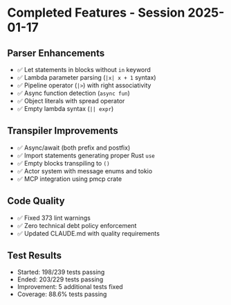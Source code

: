 # Completed Features - Session 2025-01-17

## Parser Enhancements
- ✅ Let statements in blocks without `in` keyword
- ✅ Lambda parameter parsing (`|x| x + 1` syntax)
- ✅ Pipeline operator (`|>`) with right associativity
- ✅ Async function detection (`async fun`)
- ✅ Object literals with spread operator
- ✅ Empty lambda syntax (`|| expr`)

## Transpiler Improvements
- ✅ Async/await (both prefix and postfix)
- ✅ Import statements generating proper Rust `use`
- ✅ Empty blocks transpiling to `()`
- ✅ Actor system with message enums and tokio
- ✅ MCP integration using pmcp crate

## Code Quality
- ✅ Fixed 373 lint warnings
- ✅ Zero technical debt policy enforcement
- ✅ Updated CLAUDE.md with quality requirements

## Test Results
- Started: 198/239 tests passing
- Ended: 203/229 tests passing
- Improvement: 5 additional tests fixed
- Coverage: 88.6% tests passing